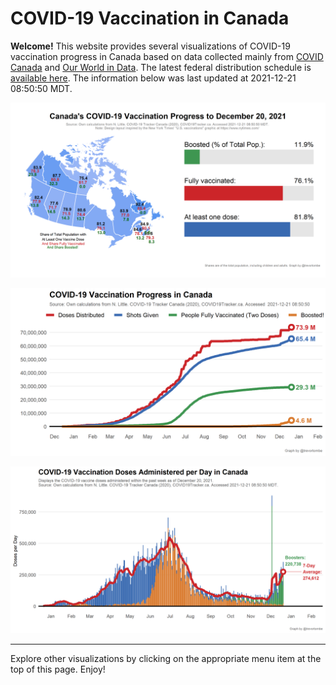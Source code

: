 COVID-19 Vaccination in Canada
==============================

**Welcome!** This website provides several visualizations of COVID-19
vaccination progress in Canada based on data collected mainly from
[COVID Canada](https://covid19tracker.ca/vaccinationtracker.html) and
[Our World in Data](https://ourworldindata.org/covid-vaccinations). The
latest federal distribution schedule is [available
here](https://www.canada.ca/en/public-health/services/diseases/2019-novel-coronavirus-infection/prevention-risks/covid-19-vaccine-treatment/vaccine-rollout.html).
The information below was last updated at 2021-12-21 08:50:50 MDT.

![](Plots/plot_main.png)

![](Plots/plot_total.png)

![](Plots/pace_national2.png)

------------------------------------------------------------------------

Explore other visualizations by clicking on the appropriate menu item at
the top of this page. Enjoy!
